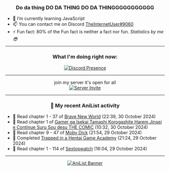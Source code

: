 <div align="center">

### Do da thing DO DA THING DO DA THINGGGGGGGGGGG
</div>

- 🌱 I’m currently learning JavaScript
- 📫 You can contact me on Discord [TheInternetUser#9060](https://discord.com/users/534117072796385300)
- ⚡ Fun fact: 80% of the Fun fact is neither a fact nor fun. _Statistics by me 😎_
<hr>

<div align="center">

### What I'm doing right now:
[![Discord Presence](https://lanyard.cnrad.dev/api/534117072796385300)](https://discord.com/users/534117072796385300)
<hr>

join my server it's open for all <br>
[![Server Invite](https://invidget.switchblade.xyz/bfYgVHxrSs)](https://discord.gg/bfYgVHxrSs)

<hr>
  
### 🌸 My recent AniList activity

</div>

<!-- ANILIST_ACTIVITY:start -->

-   📖 Read chapter 1 - 37 of [Brave New World](https://anilist.co/manga/122161) (22:39, 30 October 2024)
-   📖 Read chapter 1 of [Gamer ga Isekai Tamashi Korogashite Harem Jinsei e Continue Suru Sou desu THE COMIC](https://anilist.co/manga/160160) (10:32, 30 October 2024)
-   📖 Read chapter 9 - 47 of [Moby Dick](https://anilist.co/manga/172094) (21:54, 29 October 2024)
-   📖 Completed [Trapped in a Hentai Game Academy](https://anilist.co/manga/151601) (21:24, 29 October 2024)
-   📖 Read chapter 1 - 114 of [Sextopwatch](https://anilist.co/manga/152411) (16:04, 29 October 2024)

<!-- ANILIST_ACTIVITY:end -->
<hr>

<div align="center">

[![AniList Banner](https://img.anili.st/User/929966)](https://anilist.co/user/TheInternetUser)

<!-- ![Profile views](https://gpvc.arturio.dev/TheInternetUse7) Since 2023-01-09 -->
<br>


</div>

